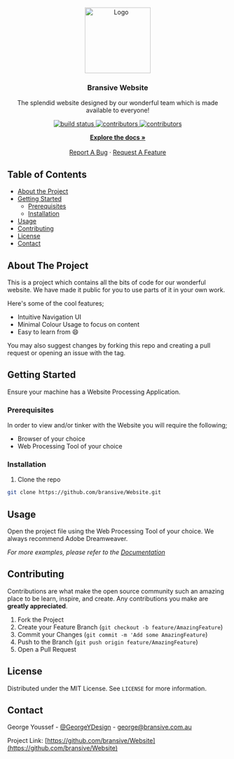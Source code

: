 <!-- PROJECT LOGO -->
<br />
<p align="center">
  <a href="https://github.com/GeorgeYDesign/Brave-Red">
    <img src="https://i.imgur.com/d9NtZPW.png" alt="Logo" width="150" height="150">
  </a>

  <h3 align="center">Bransive Website</h3>

  <p align="center">
    The splendid website designed by our wonderful team which is made available to everyone!
    <br />
  </p>
  <p align="center">
       <a href="">
        <img src="https://img.shields.io/circleci/project/github/badges/shields/master.svg" alt="build status">
       </a>
       <a href="">
         <img src="https://img.shields.io/github/contributors/GeorgeYDesign/Brave-Red.svg" alt="contributors">
       </a>
       <a href="">
         <img src="https://img.shields.io/github/license/GeorgeYDesign/Brave-Red.svg" alt="contributors">
       </a>
  </p>
  <p align="center">
    <a href="https://github.com/bransive/Website/blob/master/README.md"><strong>Explore the docs »</strong></a>
    <br />
    <br />
    <a href="https://github.com/bransive/Website/issues">Report A Bug</a>
    ·
    <a href="https://github.com/bransive/Website/issues">Request A Feature</a>
  </p>
</p>



<!-- TABLE OF CONTENTS -->
## Table of Contents

* [About the Project](#about-the-project)
* [Getting Started](#getting-started)
  * [Prerequisites](#prerequisites)
  * [Installation](#installation)
* [Usage](#usage)
* [Contributing](#contributing)
* [License](#license)
* [Contact](#contact)



<!-- ABOUT THE PROJECT -->
## About The Project

This is a project which contains all the bits of code for our wonderful website. We have made it public for you to use parts of it in your own work.

Here's some of the cool features;
* Intuitive Navigation UI
* Minimal Colour Usage to focus on content
* Easy to learn from :smile:

You may also suggest changes by forking this repo and creating a pull request or opening an issue with the tag.

<!-- GETTING STARTED -->
## Getting Started

Ensure your machine has a Website Processing Application.

### Prerequisites

In order to view and/or tinker with the Website you will require the following;
* Browser of your choice
* Web Processing Tool of your choice

### Installation

1. Clone the repo
```sh
git clone https://github.com/bransive/Website.git
```

<!-- USAGE EXAMPLES -->
## Usage

Open the project file using the Web Processing Tool of your choice. We always recommend Adobe Dreamweaver.

_For more examples, please refer to the [Documentation](https://github.com/bransive/Website/blob/master/README.md)_



<!-- CONTRIBUTING -->
## Contributing

Contributions are what make the open source community such an amazing place to be learn, inspire, and create. Any contributions you make are **greatly appreciated**.

1. Fork the Project
2. Create your Feature Branch (`git checkout -b feature/AmazingFeature`)
3. Commit your Changes (`git commit -m 'Add some AmazingFeature`)
4. Push to the Branch (`git push origin feature/AmazingFeature`)
5. Open a Pull Request



<!-- LICENSE -->
## License

Distributed under the MIT License. See `LICENSE` for more information.



<!-- CONTACT -->
## Contact

George Youssef - [@GeorgeYDesign](https://twitter.com/GeorgeYDesign) - george@bransive.com.au

Project Link: [https://github.com/bransive/Website](https://github.com/bransive/Website)



<!-- MARKDOWN LINKS & IMAGES -->
[build-shield]: https://img.shields.io/badge/build-passing-brightgreen.svg?style=flat-square
[contributors-shield]: https://img.shields.io/badge/contributors-1-orange.svg?style=flat-square
[license-shield]: https://img.shields.io/badge/license-MIT-blue.svg?style=flat-square
[license-url]: https://choosealicense.com/licenses/mit
[linkedin-shield]: https://img.shields.io/badge/-LinkedIn-black.svg?style=flat-square&logo=linkedin&colorB=555
[linkedin-url]: https://linkedin.com/in/othneildrew
[product-screenshot]: https://raw.githubusercontent.com/othneildrew/Best-README-Template/master/screenshot.png
